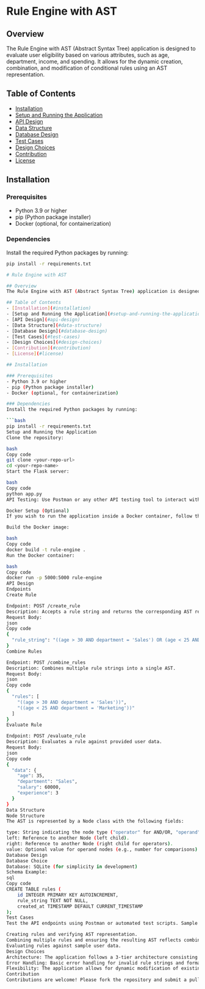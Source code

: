 # Rule Engine with AST

## Overview
The Rule Engine with AST (Abstract Syntax Tree) application is designed to evaluate user eligibility based on various attributes, such as age, department, income, and spending. It allows for the dynamic creation, combination, and modification of conditional rules using an AST representation.

## Table of Contents
- [Installation](#installation)
- [Setup and Running the Application](#setup-and-running-the-application)
- [API Design](#api-design)
- [Data Structure](#data-structure)
- [Database Design](#database-design)
- [Test Cases](#test-cases)
- [Design Choices](#design-choices)
- [Contribution](#contribution)
- [License](#license)

## Installation

### Prerequisites
- Python 3.9 or higher
- pip (Python package installer)
- Docker (optional, for containerization)

### Dependencies
Install the required Python packages by running:

```bash
pip install -r requirements.txt

# Rule Engine with AST

## Overview
The Rule Engine with AST (Abstract Syntax Tree) application is designed to evaluate user eligibility based on various attributes, such as age, department, income, and spending. It allows for the dynamic creation, combination, and modification of conditional rules using an AST representation.

## Table of Contents
- [Installation](#installation)
- [Setup and Running the Application](#setup-and-running-the-application)
- [API Design](#api-design)
- [Data Structure](#data-structure)
- [Database Design](#database-design)
- [Test Cases](#test-cases)
- [Design Choices](#design-choices)
- [Contribution](#contribution)
- [License](#license)

## Installation

### Prerequisites
- Python 3.9 or higher
- pip (Python package installer)
- Docker (optional, for containerization)

### Dependencies
Install the required Python packages by running:

```bash
pip install -r requirements.txt
Setup and Running the Application
Clone the repository:

bash
Copy code
git clone <your-repo-url>
cd <your-repo-name>
Start the Flask server:

bash
Copy code
python app.py
API Testing: Use Postman or any other API testing tool to interact with the API endpoints.

Docker Setup (Optional)
If you wish to run the application inside a Docker container, follow these steps:

Build the Docker image:

bash
Copy code
docker build -t rule-engine .
Run the Docker container:

bash
Copy code
docker run -p 5000:5000 rule-engine
API Design
Endpoints
Create Rule

Endpoint: POST /create_rule
Description: Accepts a rule string and returns the corresponding AST representation.
Request Body:
json
Copy code
{
  "rule_string": "((age > 30 AND department = 'Sales') OR (age < 25 AND department = 'Marketing')) AND (salary > 50000 OR experience > 5)"
}
Combine Rules

Endpoint: POST /combine_rules
Description: Combines multiple rule strings into a single AST.
Request Body:
json
Copy code
{
  "rules": [
    "((age > 30 AND department = 'Sales'))",
    "((age < 25 AND department = 'Marketing'))"
  ]
}
Evaluate Rule

Endpoint: POST /evaluate_rule
Description: Evaluates a rule against provided user data.
Request Body:
json
Copy code
{
  "data": {
    "age": 35,
    "department": "Sales",
    "salary": 60000,
    "experience": 3
  }
}
Data Structure
Node Structure
The AST is represented by a Node class with the following fields:

type: String indicating the node type ("operator" for AND/OR, "operand" for conditions).
left: Reference to another Node (left child).
right: Reference to another Node (right child for operators).
value: Optional value for operand nodes (e.g., number for comparisons).
Database Design
Database Choice
Database: SQLite (for simplicity in development)
Schema Example:
sql
Copy code
CREATE TABLE rules (
    id INTEGER PRIMARY KEY AUTOINCREMENT,
    rule_string TEXT NOT NULL,
    created_at TIMESTAMP DEFAULT CURRENT_TIMESTAMP
);
Test Cases
Test the API endpoints using Postman or automated test scripts. Sample test cases include:

Creating rules and verifying AST representation.
Combining multiple rules and ensuring the resulting AST reflects combined logic.
Evaluating rules against sample user data.
Design Choices
Architecture: The application follows a 3-tier architecture consisting of UI, API, and Backend.
Error Handling: Basic error handling for invalid rule strings and formats has been implemented.
Flexibility: The application allows for dynamic modification of existing rules.
Contribution
Contributions are welcome! Please fork the repository and submit a pull request with your changes.
